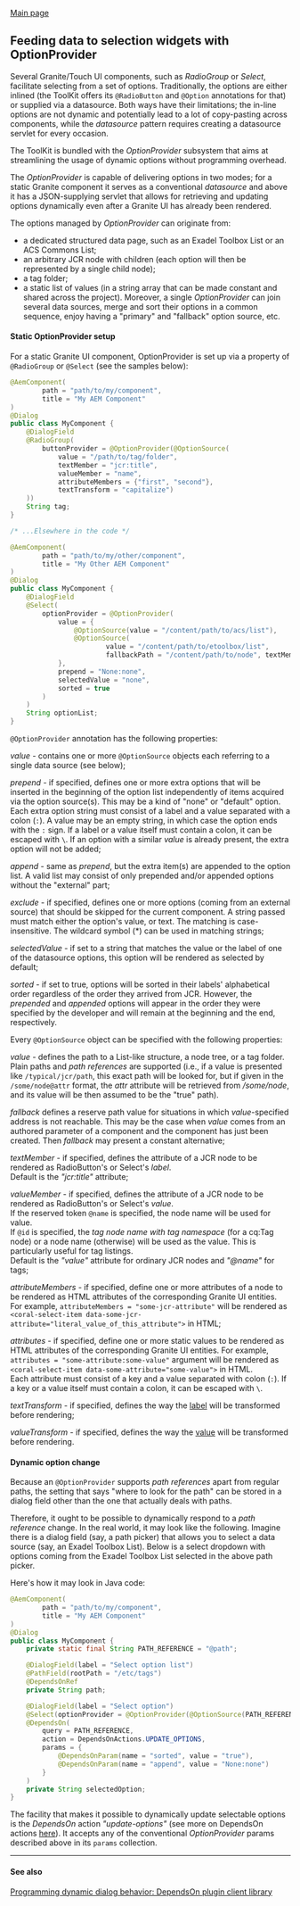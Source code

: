 <!--
layout: content
title: Option provider
tags: components
-->

[Main page](../../../README.md)

## Feeding data to selection widgets with OptionProvider

Several Granite/Touch UI components, such as _RadioGroup_ or _Select_, facilitate selecting from a set of options. Traditionally, the options are either inlined (the ToolKit offers its `@RadioButton` and `@Option` annotations for that) or supplied via a datasource. Both ways have their limitations; the in-line options are not dynamic and potentially lead to a lot of copy-pasting across components, while the _datasource_ pattern requires creating a datasource servlet for every occasion.

The ToolKit is bundled with the _OptionProvider_ subsystem that aims at streamlining the usage of dynamic options without programming overhead.

The _OptionProvider_ is capable of delivering options in two modes; for a static Granite component it serves as a conventional _datasource_ and above it has a JSON-supplying servlet that allows for retrieving and updating options dynamically even after a Granite UI has already been rendered.

The options managed by _OptionProvider_ can originate from:

-   a dedicated structured data page, such as an Exadel Toolbox List or an ACS Commons List;
-   an arbitrary JCR node with children (each option will then be represented by a single child node);
-   a tag folder;
-   a static list of values (in a string array that can be made constant and shared across the project).
    Moreover, a single _OptionProvider_ can join several data sources, merge and sort their options in a common sequence, enjoy having a "primary" and "fallback" option source, etc.

#### Static OptionProvider setup

For a static Granite UI component, OptionProvider is set up via a property of `@RadioGroup` or `@Select` (see the samples below):

```java
@AemComponent(
        path = "path/to/my/component",
        title = "My AEM Component"
)
@Dialog
public class MyComponent {
    @DialogField
    @RadioGroup(
        buttonProvider = @OptionProvider(@OptionSource(
            value = "/path/to/tag/folder",
            textMember = "jcr:title",
            valueMember = "name",
            attributeMembers = {"first", "second"},
            textTransform = "capitalize")
    ))
    String tag;
}

/* ...Elsewhere in the code */

@AemComponent(
        path = "path/to/my/other/component",
        title = "My Other AEM Component"
)
@Dialog
public class MyComponent {
    @DialogField
    @Select(
        optionProvider = @OptionProvider(
            value = {
                @OptionSource(value = "/content/path/to/acs/list"),
                @OptionSource(
                        value = "/content/path/to/etoolbox/list",
                        fallbackPath = "/content/path/to/node", textMember = "title", valueMember = "descr"),
            },
            prepend = "None:none",
            selectedValue = "none",
            sorted = true
        )
    )
    String optionList;
}
```

`@OptionProvider` annotation has the following properties:

_value_ - contains one or more `@OptionSource` objects each referring to a single data source (see below);

_prepend_ - if specified, defines one or more extra options that will be inserted in the beginning of the option list independently of items acquired via the option source(s). This may be a kind of "none" or "default" option. Each extra option string must consist of a label and a value separated with a colon (`:`). A value may be an empty string, in which case the option ends with the `:` sign. If a label or a value itself must contain a colon, it can be escaped with `\`. If an option with a similar _value_ is already present, the extra option will not be added;

_append_ - same as _prepend_, but the extra item(s) are appended to the option list. A valid list may consist of only prepended and/or appended options without the "external" part;

_exclude_ - if specified, defines one or more options (coming from an external source) that should be skipped for the current component. A string passed must match either the option's value, or text. The matching is case-insensitive. The wildcard symbol (\*) can be used in matching strings;

_selectedValue_ - if set to a string that matches the value or the label of one of the datasource options, this option will be rendered as selected by default;

_sorted_ - if set to true, options will be sorted in their labels' alphabetical order regardless of the order they arrived from JCR. However, the _prepended_ and _appended_ options will appear in the order they were specified by the developer and will remain at the beginning and the end, respectively.

Every `@OptionSource` object can be specified with the following properties:

_value_ - defines the path to a List-like structure, a node tree, or a tag folder. Plain paths and _path references_ are supported (i.e., if a value is presented like `/typical/jcr/path`, this exact path will be looked for, but if given in the `/some/node@attr` format, the _attr_ attribute will be retrieved from _/some/node_, and its value will be then assumed to be the "true" path).

_fallback_ defines a reserve path value for situations in which _value_-specified address is not reachable. This may be the case when _value_ comes from an authored parameter of a component and the component has just been created. Then _fallback_ may present a constant alternative;

_textMember_ - if specified, defines the attribute of a JCR node to be rendered as RadioButton's or Select's _label_.
<br>Default is the _"jcr:title"_ attribute;

_valueMember_ - if specified, defines the attribute of a JCR node to be rendered as RadioButton's or Select's _value_.
<br>If the reserved token `@name` is specified, the node name will be used for value.
<br>If `@id` is specified, the _tag node name with tag namespace_ (for a cq:Tag node) or a node name (otherwise) will be used as the value. This is particularly useful for tag listings.
<br>Default is the _"value"_ attribute for ordinary JCR nodes and _"@name"_ for tags;

_attributeMembers_ - if specified, define one or more attributes of a node to be rendered as HTML attributes of the corresponding Granite UI entities. For example, `attributeMembers = "some-jcr-attribute"` will be rendered as `<coral-select-item data-some-jcr-attribute="literal_value_of_this_attribute">` in HTML;

_attributes_ - if specified, define one or more static values to be rendered as HTML attributes of the corresponding Granite UI entities. For example, `attributes = "some-attribute:some-value"` argument will be rendered as `<coral-select-item data-some-attribute="some-value">` in HTML.
<br>Each attribute must consist of a key and a value separated with colon (`:`). If a key or a value itself must contain a colon, it can be escaped with `\`.

_textTransform_ - if specified, defines the way the <u>label</u> will be transformed before rendering;

_valueTransform_ - if specified, defines the way the <u>value</u> will be transformed before rendering.

#### Dynamic option change

Because an `@OptionProvider` supports _path references_ apart from regular paths, the setting that says "where to look for the path" can be stored in a dialog field other than the one that actually deals with paths.

Therefore, it ought to be possible to dynamically respond to a _path reference_ change. In the real world, it may look like the following. Imagine there is a dialog field (say, a path picker) that allows you to select a data source (say, an Exadel Toolbox List). Below is a select dropdown with options coming from the Exadel Toolbox List selected in the above path picker.

Here's how it may look in Java code:

```java
@AemComponent(
        path = "path/to/my/component",
        title = "My AEM Component"
)
@Dialog
public class MyComponent {
    private static final String PATH_REFERENCE = "@path";

    @DialogField(label = "Select option list")
    @PathField(rootPath = "/etc/tags")
    @DependsOnRef
    private String path;

    @DialogField(label = "Select option")
    @Select(optionProvider = @OptionProvider(@OptionSource(PATH_REFERENCE))) // @path refers to the attribute named "path" in the same JCR node
    @DependsOn(
        query = PATH_REFERENCE,
        action = DependsOnActions.UPDATE_OPTIONS,
        params = {
            @DependsOnParam(name = "sorted", value = "true"),
            @DependsOnParam(name = "append", value = "None:none")
        }
    )
    private String selectedOption;
}
```

The facility that makes it possible to dynamically update selectable options is the _DependsOn_ action _"update-options"_ (see more on DependsOn actions [here](depends-on.md)). It accepts any of the conventional _OptionProvider_ params described above in its `params` collection.

---

#### See also

[Programming dynamic dialog behavior: DependsOn plugin client library](depends-on.md)
